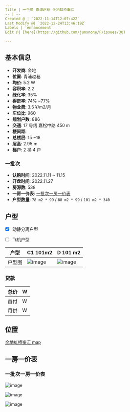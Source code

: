 ```yaml
---
Title | 一手房 青浦赵巷 金地虹桥峯汇
-- | --
Created @ | `2022-11-14T12:07:42Z`
Last Modify @| `2022-12-24T13:46:19Z`
Labels | `enhancement`
Edit @| [here](https://github.com/junxnone/F/issues/30)

---
```

## 基本信息

- **开发商**: 金地
- **位置**:  青浦赵巷
- **均价**:  5.2 W
- **容积率**:  2.2
- **绿化率**: 35%
- **得房率**: 74% ~77%
- **物业费**:  3.5 ¥/m2/月
- **车位比**: 960
- **规划户数**: 886
- **交通**:  17 号线 嘉松中路 450 m
- **楼间距**: 
- **总楼层**: 15 ~18
- **层高**: 2.95 m
- **梯户**: 2 梯 4 户

### 一批次
- **认购时间**: 2022.11.11 ~ 11.15
- **开盘时间**: 2022.11.27
- **房源数**: 538 
- **一房一价表**: [一批次一房一价表](#一批次一房一价表)
- **户型数量**: `78 m2 * 99` / `88 m2 * 99` / `101 m2 * 340`

## 户型

- [x] 动静分离户型
- [ ] 飞机户型


户型 | C1 101m2 | D 101 m2
-- | -- | --
户型图 | ![image](https://user-images.githubusercontent.com/2216970/201659520-faa98756-8502-479f-84f8-57c35cc914ac.png) | ![image](https://user-images.githubusercontent.com/2216970/201659487-6d1a85ed-900f-467e-94c7-dad4ea5444e5.png)

### 贷款

总价 |  W
-- | --
首付 |  W
月供 | W


## 位置

[金地虹桥峯汇 map](https://junxnone.github.io/fmap/jdfh ':include :type=iframe width=100% height=1200px')


##  一房一价表

### 一批次一房一价表

![image](https://user-images.githubusercontent.com/2216970/201657989-5fcb9bec-3406-487a-973d-0c640a9a9306.png)

![image](https://user-images.githubusercontent.com/2216970/201658103-5815f7fe-f453-4bd6-b000-1eb8d134bb8a.png)

![image](https://user-images.githubusercontent.com/2216970/201658253-90b96c96-3522-43d5-a8de-f25de7d2bff1.png)


